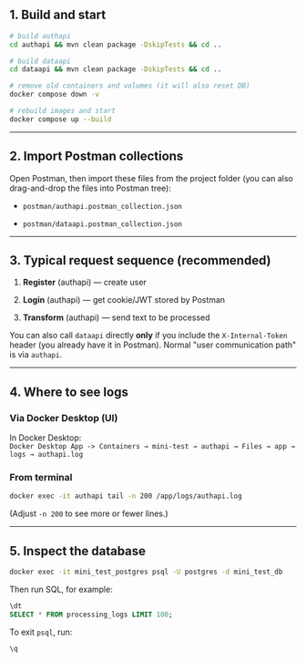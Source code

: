 ## 1. Build and start

```bash
# build authapi
cd authapi && mvn clean package -DskipTests && cd ..

# build dataapi
cd dataapi && mvn clean package -DskipTests && cd ..

# remove old containers and volumes (it will also reset DB)
docker compose down -v

# rebuild images and start
docker compose up --build
```

---

## 2. Import Postman collections

Open Postman, then import these files from the project folder (you can also drag-and-drop the files into Postman tree):

- `postman/authapi.postman_collection.json`

- `postman/dataapi.postman_collection.json`

---

## 3. Typical request sequence (recommended)

1. **Register** (authapi) — create user

2. **Login** (authapi) — get cookie/JWT stored by Postman

3. **Transform** (authapi) — send text to be processed

You can also call `dataapi` directly **only** if you include the `X-Internal-Token` header (you already have it in Postman). Normal "user communication path" is via `authapi`.

---

## 4. Where to see logs

### Via Docker Desktop (UI)

In Docker Desktop:  
`Docker Desktop App -> Containers → mini-test → authapi → Files → app → logs → authapi.log`

### From terminal

```bash
docker exec -it authapi tail -n 200 /app/logs/authapi.log
```

(Adjust `-n 200` to see more or fewer lines.)

---

## 5. Inspect the database

```bash
docker exec -it mini_test_postgres psql -U postgres -d mini_test_db
```

Then run SQL, for example:

```sql
\dt
SELECT * FROM processing_logs LIMIT 100;
```

To exit `psql`, run:

```sql
\q
```
